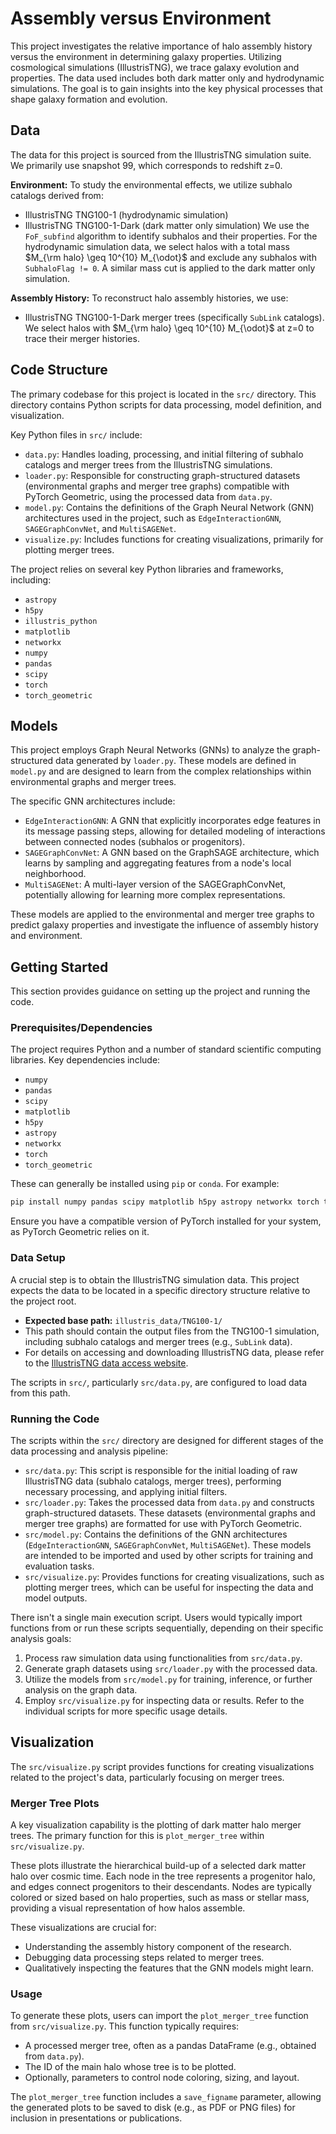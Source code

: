 # Assembly versus Environment
This project investigates the relative importance of halo assembly history versus the environment in determining galaxy properties.
Utilizing cosmological simulations (IllustrisTNG), we trace galaxy evolution and properties.
The data used includes both dark matter only and hydrodynamic simulations.
The goal is to gain insights into the key physical processes that shape galaxy formation and evolution.

## Data

The data for this project is sourced from the IllustrisTNG simulation suite. We primarily use snapshot 99, which corresponds to redshift z=0.

**Environment:** To study the environmental effects, we utilize subhalo catalogs derived from:
- IllustrisTNG TNG100-1 (hydrodynamic simulation)
- IllustrisTNG TNG100-1-Dark (dark matter only simulation)
We use the `FoF_subfind` algorithm to identify subhalos and their properties. For the hydrodynamic simulation data, we select halos with a total mass $M_{\rm halo} \geq 10^{10} M_{\odot}$ and exclude any subhalos with `SubhaloFlag != 0`. A similar mass cut is applied to the dark matter only simulation.

**Assembly History:** To reconstruct halo assembly histories, we use:
- IllustrisTNG TNG100-1-Dark merger trees (specifically `SubLink` catalogs).
We select halos with $M_{\rm halo} \geq 10^{10} M_{\odot}$ at z=0 to trace their merger histories.

## Code Structure

The primary codebase for this project is located in the `src/` directory. This directory contains Python scripts for data processing, model definition, and visualization.

Key Python files in `src/` include:
*   `data.py`: Handles loading, processing, and initial filtering of subhalo catalogs and merger trees from the IllustrisTNG simulations.
*   `loader.py`: Responsible for constructing graph-structured datasets (environmental graphs and merger tree graphs) compatible with PyTorch Geometric, using the processed data from `data.py`.
*   `model.py`: Contains the definitions of the Graph Neural Network (GNN) architectures used in the project, such as `EdgeInteractionGNN`, `SAGEGraphConvNet`, and `MultiSAGENet`.
*   `visualize.py`: Includes functions for creating visualizations, primarily for plotting merger trees.

The project relies on several key Python libraries and frameworks, including:
*   `astropy`
*   `h5py`
*   `illustris_python`
*   `matplotlib`
*   `networkx`
*   `numpy`
*   `pandas`
*   `scipy`
*   `torch`
*   `torch_geometric`

## Models

This project employs Graph Neural Networks (GNNs) to analyze the graph-structured data generated by `loader.py`. These models are defined in `model.py` and are designed to learn from the complex relationships within environmental graphs and merger trees.

The specific GNN architectures include:
*   `EdgeInteractionGNN`: A GNN that explicitly incorporates edge features in its message passing steps, allowing for detailed modeling of interactions between connected nodes (subhalos or progenitors).
*   `SAGEGraphConvNet`: A GNN based on the GraphSAGE architecture, which learns by sampling and aggregating features from a node's local neighborhood.
*   `MultiSAGENet`: A multi-layer version of the SAGEGraphConvNet, potentially allowing for learning more complex representations.

These models are applied to the environmental and merger tree graphs to predict galaxy properties and investigate the influence of assembly history and environment.

## Getting Started

This section provides guidance on setting up the project and running the code.

### Prerequisites/Dependencies

The project requires Python and a number of standard scientific computing libraries. Key dependencies include:
*   `numpy`
*   `pandas`
*   `scipy`
*   `matplotlib`
*   `h5py`
*   `astropy`
*   `networkx`
*   `torch`
*   `torch_geometric`

These can generally be installed using `pip` or `conda`. For example:
```bash
pip install numpy pandas scipy matplotlib h5py astropy networkx torch torch_geometric
```
Ensure you have a compatible version of PyTorch installed for your system, as PyTorch Geometric relies on it.

### Data Setup

A crucial step is to obtain the IllustrisTNG simulation data. This project expects the data to be located in a specific directory structure relative to the project root.
*   **Expected base path:** `illustris_data/TNG100-1/`
*   This path should contain the output files from the TNG100-1 simulation, including subhalo catalogs and merger trees (e.g., `SubLink` data).
*   For details on accessing and downloading IllustrisTNG data, please refer to the [IllustrisTNG data access website](https://www.tng-project.org/data/).

The scripts in `src/`, particularly `src/data.py`, are configured to load data from this path.

### Running the Code

The scripts within the `src/` directory are designed for different stages of the data processing and analysis pipeline:
*   `src/data.py`: This script is responsible for the initial loading of raw IllustrisTNG data (subhalo catalogs, merger trees), performing necessary processing, and applying initial filters.
*   `src/loader.py`: Takes the processed data from `data.py` and constructs graph-structured datasets. These datasets (environmental graphs and merger tree graphs) are formatted for use with PyTorch Geometric.
*   `src/model.py`: Contains the definitions of the GNN architectures (`EdgeInteractionGNN`, `SAGEGraphConvNet`, `MultiSAGENet`). These models are intended to be imported and used by other scripts for training and evaluation tasks.
*   `src/visualize.py`: Provides functions for creating visualizations, such as plotting merger trees, which can be useful for inspecting the data and model outputs.

There isn't a single main execution script. Users would typically import functions from or run these scripts sequentially, depending on their specific analysis goals:
1.  Process raw simulation data using functionalities from `src/data.py`.
2.  Generate graph datasets using `src/loader.py` with the processed data.
3.  Utilize the models from `src/model.py` for training, inference, or further analysis on the graph data.
4.  Employ `src/visualize.py` for inspecting data or results.
Refer to the individual scripts for more specific usage details.

## Visualization

The `src/visualize.py` script provides functions for creating visualizations related to the project's data, particularly focusing on merger trees.

### Merger Tree Plots

A key visualization capability is the plotting of dark matter halo merger trees. The primary function for this is `plot_merger_tree` within `src/visualize.py`.

These plots illustrate the hierarchical build-up of a selected dark matter halo over cosmic time. Each node in the tree represents a progenitor halo, and edges connect progenitors to their descendants. Nodes are typically colored or sized based on halo properties, such as mass or stellar mass, providing a visual representation of how halos assemble.

These visualizations are crucial for:
*   Understanding the assembly history component of the research.
*   Debugging data processing steps related to merger trees.
*   Qualitatively inspecting the features that the GNN models might learn.

### Usage

To generate these plots, users can import the `plot_merger_tree` function from `src/visualize.py`. This function typically requires:
*   A processed merger tree, often as a pandas DataFrame (e.g., obtained from `data.py`).
*   The ID of the main halo whose tree is to be plotted.
*   Optionally, parameters to control node coloring, sizing, and layout.

The `plot_merger_tree` function includes a `save_figname` parameter, allowing the generated plots to be saved to disk (e.g., as PDF or PNG files) for inclusion in presentations or publications.
